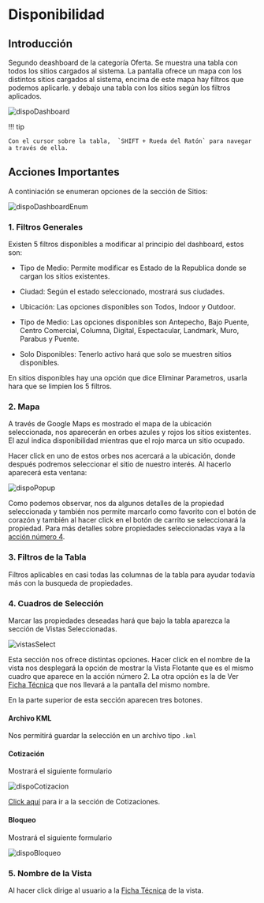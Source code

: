 # Disponibilidad

## Introducción

Segundo deashboard de la categoría Oferta. Se muestra una tabla con todos los sitios cargados al sistema. La pantalla ofrece un mapa con los distintos sitios cargados al sistema, encima de este mapa hay filtros que podemos aplicarle. y debajo una tabla con los sitios según los filtros aplicados. 

![dispoDashboard](../assets/dispoDashboard.png)

!!! tip

    Con el cursor sobre la tabla,  `SHIFT + Rueda del Ratón` para navegar a través de ella.

## Acciones Importantes

A continiación se enumeran opciones de la sección de Sitios:

![dispoDashboardEnum](../assets/dispoDashboardEnum.png)

### 1. Filtros Generales
Existen 5 filtros disponibles a modificar al principio del dashboard, estos son:

- Tipo de Medio: Permite modificar es Estado de la Republica donde se cargan los sitios existentes.

- Ciudad: Según el estado seleccionado, mostrará sus ciudades.

- Ubicación: Las opciones disponibles son Todos, Indoor y Outdoor.

- Tipo de Medio: Las opciones disponibles son Antepecho, Bajo Puente, Centro Comercial, Columna, Digital, Espectacular, Landmark, Muro, Parabus y Puente.

- Solo Disponibles: Tenerlo activo hará que solo se muestren sitios disponibles.

En sitios disponibles hay una opción que dice Eliminar Parametros, usarla hara que se limpien los 5 filtros.

### 2. Mapa
A través de Google Maps es mostrado el mapa de la ubicación seleccionada, nos aparecerán en orbes azules y rojos los sitios existentes. El azul indica disponibilidad mientras que el rojo marca un sitio ocupado. 

Hacer click en uno de estos orbes nos acercará a la ubicación, donde después podremos seleccionar el sitio de nuestro interés. Al hacerlo aparecerá esta ventana:

![dispoPopup](../assets/dispoPopup.png)

Como podemos observar, nos da algunos detalles de la propiedad seleccionada y también nos permite marcarlo como favorito con el botón de corazón y también al hacer click en el botón de carrito se seleccionará la propiedad. Para más detalles sobre propiedades seleccionadas vaya a la <a href="#4-cuadros-de-seleccion">acción número 4</a>.

### 3. Filtros de la Tabla
Filtros aplicables en casi todas las columnas de la tabla para ayudar todavía más con la busqueda de propiedades.

### 4. Cuadros de Selección

Marcar las propiedades deseadas hará que bajo la tabla aparezca la sección de Vistas Seleccionadas.

![vistasSelect](../assets/vistasSelect.png)

Esta sección nos ofrece distintas opciones. Hacer click en el nombre de la vista nos desplegará la opción de mostrar la Vista Flotante que es el mismo cuadro que aparece en la acción número 2. La otra opción es la de Ver <a href="../sitios/#6-boton-ficha">Ficha Técnica</a>  que nos llevará a la pantalla del mismo nombre.

En la parte superior de esta sección aparecen tres botones.

#### Archivo KML

Nos permitirá guardar la selección en un archivo tipo `.kml`

#### Cotización

Mostrará el siguiente formulario

![dispoCotizacion](../assets/dispoCotizacion.png)

<a href="../cotizaciones/#6-boton-ficha">Click aquí</a>  para ir a la sección de Cotizaciones.

#### Bloqueo

Mostrará el siguiente formulario

![dispoBloqueo](../assets/dispoBloqueo.png)

### 5. Nombre de la Vista

Al hacer click dirige al usuario a la <a href="../sitios/#6-boton-ficha">Ficha Técnica</a> de la vista.